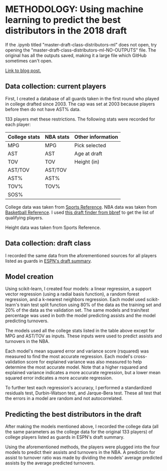 # METHODOLOGY: Using machine learning to predict the best distributors in the 2018 draft

If the .ipynb titled "master-draft-class-distributors-ml" does not open, try opening the "master-draft-class-distributors-ml-NO-OUTPUTS" file. The original has all the outputs saved, making it a large file which GitHub sometimes can't open.

[Link to blog post.](https://dribbleanalytics.blogspot.com/2018/07/draft-class-distributors-ml.html)

## Data collection: current players

First, I created a database of all guards taken in the first round who played in college drafted since 2003. The cap was set at 2003 because players before then do not have AST% data.

133 players met these restrictions. The following stats were recorded for each player:

| College stats | NBA stats | Other information |
| ------------- | ------------- | ------------- |
| MPG | MPG | Pick selected |
| AST | AST | Age at draft |
| TOV | TOV | Height (in) |
| AST/TOV | AST/TOV |
| AST%  | AST% |
| TOV%  | TOV% |
| SOS% |  |

College data was taken from [Sports Reference](http://sports-reference.com/cbb). NBA data was taken from [Basketball Reference](http://basketball-reference.com). I used [this draft finder from bbref](https://www.basketball-reference.com/play-index/draft_finder.cgi?request=1&year_min=2003&year_max=2018&college_id=1&pick_overall_min=1&pick_overall_max=30&pos_is_g=Y&order_by=ws) to get the list of qualifying players.

Height data was taken from Sports Reference.

## Data collection: draft class

I recorded the same data from the aforementioned sources for all players listed as guards in [ESPN's draft summary](http://www.espn.com/nba/draft/rounds).

## Model creation

Using scikit-learn, I created four models: a linear regression, a support vector regression (using a radial basis function), a random forest regression, and a k-nearest neighbors regression. Each model used scikit-learn's train test split function using 80% of the data as the training set and 20% of the data as the validation set. The same models and train/test percentage was used in both the model predicting assists and the model predicting turnovers.

The models used all the college stats listed in the table above except for MPG and AST/TOV as inputs. These inputs were used to predict assists and turnovers in the NBA.

Each model's mean squared error and variance score (rsquared) was measured to find the most accurate regression. Each model's cross-validation score for explained variance was also measured to help determine the most accurate model. Note that a higher rsquared and explained variance indicates a more accurate regression, but a lower mean squared error indicates a more accurate regression.

To further test each regression's accuracy, I performed a standardized residuals test, Durbin-Watson test, and Jarque-Bera test. These all test that the errors in a model are random and not autocorrelated.

## Predicting the best distributors in the draft

After making the models mentioned above, I recorded the college data (all the same parameters as the college data for the original 133 players) of college players listed as guards in ESPN's draft summary.

Using the aforementioned methods, the players were plugged into the four models to predict their assists and turnovers in the NBA. A prediction for assist to turnover ratio was made by dividing the models' average predicted assists by the average predicted turnovers.
